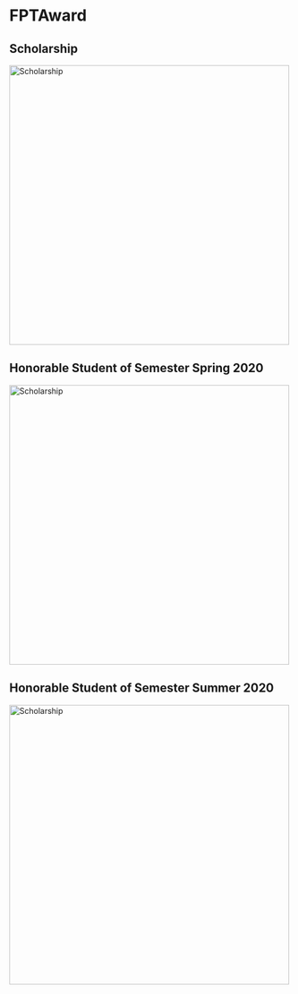 # FPTAward
## Scholarship
 
<img src="https://user-images.githubusercontent.com/74370846/111555315-b9743680-87ba-11eb-829e-8d86c2935592.jpg" width="500" alt="Scholarship" />

## Honorable Student of Semester Spring 2020
 
<img src="https://user-images.githubusercontent.com/74370846/111715752-1ccb9a80-8887-11eb-9230-348460941fef.jpg" width="500" alt="Scholarship" />

## Honorable Student of Semester Summer 2020
<img src="https://user-images.githubusercontent.com/74370846/114361315-30290780-9ba0-11eb-8bd7-f74d49899bf8.jpg" width="500" alt="Scholarship" />
